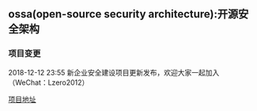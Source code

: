 ## ossa(open-source security architecture):开源安全架构

### 项目变更
2018-12-12 23:55 新企业安全建设项目更新发布，欢迎大家一起加入（WeChat：Lzero2012）

[项目地址](https://bloodzer0.github.io/ossa/)
